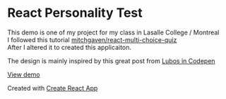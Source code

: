 # React Personality Test

This demo is one of my project for my class in Lasalle College / Montreal<br>
I followed this tutorial [mitchgaven/react-multi-choice-quiz](https://mitchgavan.github.io/react-multi-choice-quiz/)<br>
After I altered it to created this applicaiton.

The design is mainly inspired by this great post from [Lubos in Codepen](https://codepen.io/lmenus/pen/KrEqpG)

[View demo](https://irfanabliz.github.io/personality-test-react/)

Created with [Create React App](https://github.com/facebookincubator/create-react-app)
